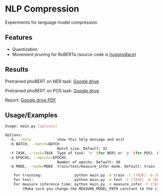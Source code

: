 
# NLP Compression

Experiments for language model compression


## Features

- Quantization
- Movement pruning for RoBERTa (source code is [huggingface](https://github.com/huggingface/transformers/tree/master/examples/research_projects/movement-pruning))

  
## Results

Pretrained phoBERT on NER task: [Google drive](https://drive.google.com/file/d/1-6unZYakOL6z6rCe3N31uLmEM5roQ5Vp/view?usp=sharing)

Pretrained phoBERT on POS task: [Google drive](https://drive.google.com/file/d/1RTEPnz9gtrNxjfaaIxQDnozxFA_5pi8Z/view?usp=sharing)

Report: [Google drive PDF](https://drive.google.com/file/d/1rdP5A6FgLSIgf_1d3703pBtdPzIPRd0M/view?usp=sharing)
## Usage/Examples

```bash
Usage: main.py [options]

Options:
  -h, --help            show this help message and exit
  -b BATCH, --batch=BATCH
                        Batch size. Default: 32
  -t TASK, --task=TASK  Type of task: 'n' (for NER) or 'p' (for POS). Default: p
  -e EPOCHS, --epochs=EPOCHS
                        Number of epochs. Default: 30
  -m MODE, --mode=MODE  train/test/measure_infer mode. Default: train

    For training:               python main.py -m train -t [TASK] -b [BATCH] -e [EPOCH]
    For test:                   python main.py -m test -t [TASK] -b [BATCH] -e [EPOCH]
    For measure inference time: python main.py -m measure_infer -t [TASK]
        (Make sure you change the MEASURE_MODEL_PATH constant to the right model on results folder)

```

  
